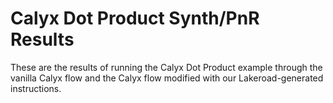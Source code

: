 # Calyx Dot Product Synth/PnR Results

These are the results of running the Calyx Dot Product example through the vanilla Calyx flow and the Calyx flow modified with our Lakeroad-generated instructions.